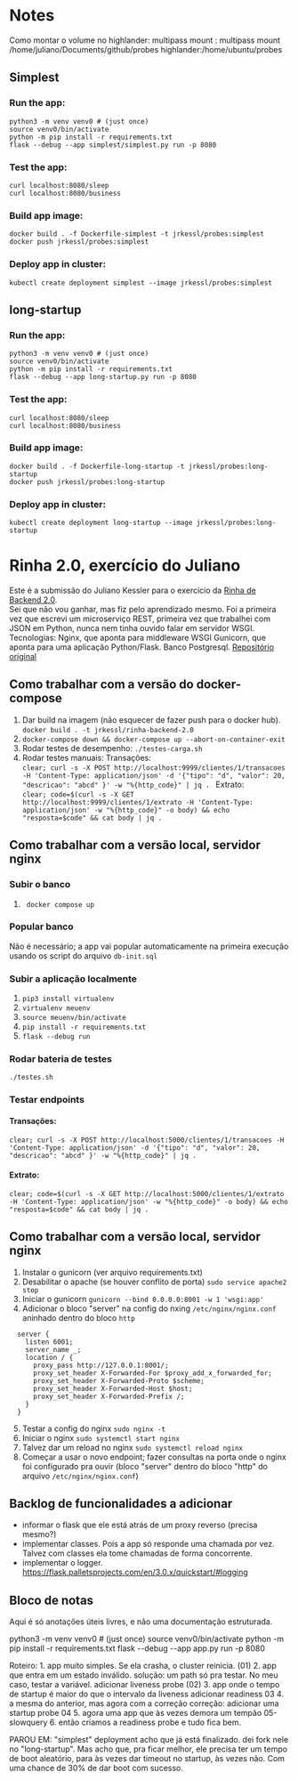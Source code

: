 # Notes

Como montar o volume no highlander:
multipass mount <source folder> <target VM>:<target folder>
multipass mount /home/juliano/Documents/github/probes highlander:/home/ubuntu/probes

## Simplest
### Run the app: 
```
python3 -m venv venv0 # (just once)
source venv0/bin/activate
python -m pip install -r requirements.txt
flask --debug --app simplest/simplest.py run -p 8080
```
### Test the app:
```
curl localhost:8080/sleep
curl localhost:8080/business
```
### Build app image:
```
docker build . -f Dockerfile-simplest -t jrkessl/probes:simplest
docker push jrkessl/probes:simplest
```
### Deploy app in cluster:
```
kubectl create deployment simplest --image jrkessl/probes:simplest
```




## long-startup
### Run the app: 
```
python3 -m venv venv0 # (just once)
source venv0/bin/activate
python -m pip install -r requirements.txt
flask --debug --app long-startup.py run -p 8080
```
### Test the app:
```
curl localhost:8080/sleep
curl localhost:8080/business
```
### Build app image:
```
docker build . -f Dockerfile-long-startup -t jrkessl/probes:long-startup 
docker push jrkessl/probes:long-startup
```
### Deploy app in cluster:
```
kubectl create deployment long-startup --image jrkessl/probes:long-startup
```




# Rinha 2.0, exercício do Juliano
Este é a submissão do Juliano Kessler para o exercício da [Rinha de Backend 2.0](https://github.com/zanfranceschi/rinha-de-backend-2024-q1).  
Sei que não vou ganhar, mas fiz pelo aprendizado mesmo. Foi a primeira vez que escrevi um microserviço REST, primeira vez que trabalhei com JSON em Python, nunca nem tinha ouvido falar em servidor WSGI. 
Tecnologias: Nginx, que aponta para middleware WSGI Gunicorn, que aponta para uma aplicação Python/Flask. Banco Postgresql. 
[Repositório original](https://github.com/jrkessl/rinha-backend-2.0)
## Como trabalhar com a versão do docker-compose
1. Dar build na imagem (não esquecer de fazer push para o docker hub). ```docker build . -t jrkessl/rinha-backend-2.0```
2. ```docker-compose down && docker-compose up --abort-on-container-exit```
3. Rodar testes de desempenho: ```./testes-carga.sh```
4. Rodar testes manuais:
Transações:  
```clear; curl -s -X POST http://localhost:9999/clientes/1/transacoes -H 'Content-Type: application/json' -d '{"tipo": "d", "valor": 20, "descricao": "abcd" }' -w "%{http_code}" | jq . ```
Extrato:  
```clear; code=$(curl -s -X GET http://localhost:9999/clientes/1/extrato -H 'Content-Type: application/json' -w "%{http_code}" -o body) && echo "resposta=$code" && cat body | jq . ```
## Como trabalhar com a versão local, servidor nginx
### Subir o banco
1.  ``` docker compose up```
### Popular banco
Não é necessário; a app vai popular automaticamente na primeira execução usando os script do arquivo ```db-init.sql```
### Subir a aplicação localmente
1.  ```pip3 install virtualenv```
2.  ```virtualenv meuenv ```
3.  ```source meuenv/bin/activate```
4.  ```pip install -r requirements.txt```
5.  ```flask --debug run```
### Rodar bateria de testes
```./testes.sh```
### Testar endpoints
#### Transações:
```clear; curl -s -X POST http://localhost:5000/clientes/1/transacoes -H 'Content-Type: application/json' -d '{"tipo": "d", "valor": 20, "descricao": "abcd" }' -w "%{http_code}" | jq . ```
#### Extrato:
```clear; code=$(curl -s -X GET http://localhost:5000/clientes/1/extrato -H 'Content-Type: application/json' -w "%{http_code}" -o body) && echo "resposta=$code" && cat body | jq . ```

## Como trabalhar com a versão local, servidor nginx
1. Instalar o gunicorn (ver arquivo requirements.txt)
2. Desabilitar o apache (se houver conflito de porta) ```sudo service apache2 stop```
3. Iniciar o gunicorn ```gunicorn --bind 0.0.0.0:8001 -w 1 'wsgi:app'```
4. Adicionar o bloco "server" na config do nxing ```/etc/nginx/nginx.conf``` aninhado dentro do bloco ```http```
```
  server {
    listen 6001;
    server_name _;
    location / {
      proxy_pass http://127.0.0.1:8001/;
      proxy_set_header X-Forwarded-For $proxy_add_x_forwarded_for;
      proxy_set_header X-Forwarded-Proto $scheme;
      proxy_set_header X-Forwarded-Host $host;
      proxy_set_header X-Forwarded-Prefix /;
    }
  }
```
5. Testar a config do nginx ```sudo nginx -t```
6. Iniciar o nginx ```sudo systemctl start nginx```
7. Talvez dar um reload no nginx ```sudo systemctl reload nginx```
8. Começar a usar o novo endpoint; fazer consultas na porta onde o nginx foi configurado pra ouvir (bloco "server" dentro do bloco "http" do arquivo ```/etc/nginx/nginx.conf```)
## Backlog de funcionalidades a adicionar
 - informar o flask que ele está atrás de um proxy reverso (precisa mesmo?)
 - implementar classes. Pois a app só responde uma chamada por vez. Talvez com classes ela tome chamadas de forma concorrente.
 - implementar o logger. https://flask.palletsprojects.com/en/3.0.x/quickstart/#logging
## Bloco de notas
Aqui é só anotações úteis livres, e não uma documentação estruturada.




python3 -m venv venv0 # (just once)
source venv0/bin/activate
python -m pip install -r requirements.txt
flask --debug --app app.py run -p 8080

Roteiro:
    1. app muito simples. Se ela crasha, o cluster reinicia. (01)
    2. app que entra em um estado inválido. 
        solução: um path só pra testar. No meu caso, testar a variável. 
        adicionar liveness probe 
        (02)
    3. app onde o tempo de startup é maior do que o intervalo da liveness 
        adicionar readiness
        03
    4. a mesma do anterior, mas agora com a correção
        correção: adicionar uma startup probe 
        04
    5. agora uma app que às vezes demora um tempão
        05-slowquery
    6. então criamos a readiness probe e tudo fica bem. 

PAROU EM: 
  "simplest" deployment acho que já está finalizado.
  dei fork nele no "long-startup". Mas acho que, pra ficar melhor, ele precisa ter um tempo de boot aleatório, para às vezes dar timeout no startup, às vezes não. Com uma chance de 30% de dar boot com sucesso. 